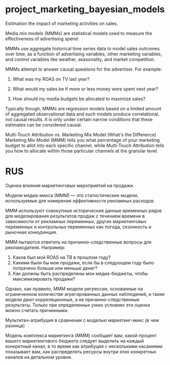 # project_marketing_bayesian_models
Estimation the impact of marketing activities on sales.

Media mix models (MMMs) are statistical models used to measure the effectiveness of advertising spend. 

MMMs use aggregate historical time series data to model sales outcomes over time, as a function of advertising variables, other marketing variables, and control variables like weather, seasonality, and market competition. 

MMMs attempt to answer causal questions for the advertiser. For example: 

1) What was my ROAS on TV last year?

2) What would my sales be if more or less money were spent next year?

3) How should my media budgets be allocated to maximize sales? 

Typically though, MMMs are regression models based on a limited amount of aggregated observational data and such models produce correlational, not causal results. It is only under certain narrow conditions that these estimates can be considered causal.

Multi-Touch Attribution vs. Marketing Mix Model (What's the Difference)
Marketing Mix Model (MMM) tells you what percentage of your marketing budget to allot into each specific channel, while Multi-Touch Attribution tells you how to allocate within those particular channels at the granular level.



# RUS

Оценка влияния маркетинговых мероприятий на продажи.

Модели медиа-микса (МММ) — это статистические модели, используемые для измерения эффективности рекламных расходов.

МММ используют совокупные исторические данные временных рядов для моделирования результатов продаж с течением времени в зависимости от рекламных переменных, других маркетинговых переменных и контрольных переменных как погода, сезонность и рыночная конкуренция.

МММ пытаются ответить на причинно-следственные вопросы для рекламодателя. Например:

1) Каков был мой ROAS на ТВ в прошлом году?
2) Какими были бы мои продажи, если бы в следующем году было потрачено больше или меньше денег?
3) Как должны быть распределены мои медиа-бюджеты, чтобы максимизировать продажи?

Однако, как правило, МММ модели регрессии, основанные на ограниченном количестве агрегированных данных наблюдений, и такие модели дают корреляционные, а не причинно-следственные результаты. Только при определенных узких условиях эти оценки можно считать причинными.

Мультитач-атрибуция в сравнении с моделью маркетинг-микс (в чем разница)

Модель комплекса маркетинга (MMM) сообщает вам, какой процент вашего маркетингового бюджета следует выделить на каждый конкретный канал, в то время как атрибуция с несколькими касаниями показывает вам, как распределять ресурсы внутри этих конкретных каналов на детальном уровне.


